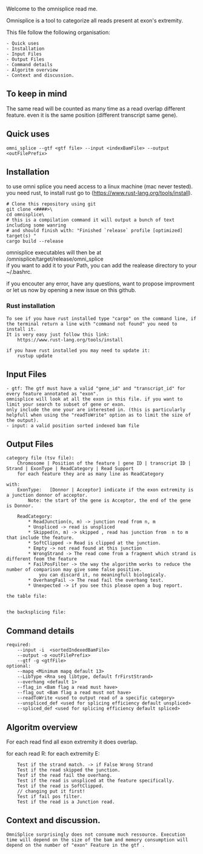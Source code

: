Welcome to the omnisplice read me.

Omnisplice is a tool to categorize all reads present at exon's extremity.

This file follow the following organisation:

    - Quick uses
    - Installation
    - Input Files
    - Output Files
    - Command details
    - Algoritm overview
    - Context and discussion.



## To keep in mind
The same read will be counted as many time as a read overlap different feature.
even it is the same position (different transcript same gene).


## Quick uses
```
omni_splice --gtf <gtf file> --input <indexBamFile> --output <outFilePrefix>
```


## Installation

to use omni splice you need access to a linux machine (mac never tested).
you need rust, to install rust go to (https://www.rust-lang.org/tools/install). 
```
# Clone this repository using git
git clone <####>\
cd omnisplice\
# this is a compilation command it will output a bunch of text including some wanring
# and should finish with: "Finished `release` profile [optimized] target(s) "
cargo build --release
```

omnisplice executables will then be at <path>/omnisplice/target/release/omni_splice\
if you want to add it to your Path, you can add the realease directory to your ~/.bashrc.

if you encouter any error, have any questions, want to propose improvment
or let us now by opening a new issue on this github.


### Rust installation
    To see if you have rust installed type "cargo" on the command line, if the terminal return a line with "command not found" you need to install it.
    It is very easy just follow this link: 
        https://www.rust-lang.org/tools/install
    
    if you have rust installed you may need to update it:   
        rustup update


## Input Files
    - gtf: The gtf must have a valid "gene_id" and "transcript_id" for every feature annotated as "exon".
    omnisplice will look at all the exon in this file. if you want to limit your search to subset of gene or exon.
    only include the one your are interested in. (this is particularly helpfull when using the "readToWrite" option as to limit the size of the output).
    - input: a valid position sorted indexed bam file

## Output Files
    category file (tsv file): 
        Chromosome | Position of the feature | gene ID | transcript ID | Strand | ExonType | ReadCategory | Read Support
        for each feature they are as many line as ReadCategory

    with:
        ExonType:   [Donnor | Acceptor] indicate if the exon extremity is a junction donnor of acceptor.
            Note: the start of the gene is Acceptor, the end of the gene is Donnor.
        
        ReadCategory:
            * ReadJunction(n, m) -> junction read from n, m
            * Unspliced -> read is unspliced
            * Skipped(n, m) -> skipped , read has junction from  n to m that include the feature. 
            * SoftClipped -> Read is clipped at the junction.
            * Empty -> not read found at this junction
            * WrongStrand -> The read come from a fragment which strand is different feom the feature
            * FailPosFilter -> the way the algorithm works to reduce the number of comparison may give some false positive. 
                you can discard it, no meaningfull biologicaly.
            * OverhangFail -> The read fail the overhang test.
            * Unexpected -> if you see this please open a bug report.

    the table file:


    the backsplicing file:
    


## Command details
    required:
        --input -i  <sortedIndexedBamFile>
        --output -o <outFilePrefix>
        --gtf -g <gtfFile>
    optional: 
        --mapq <Minimum mapq default 13>
        --LibType <Rna seq libtype, default frFirstStrand>
        --overhang <default 1>
        --flag_in <Bam flag a read must have>
        --flag_out <Bam flag a read must not have>
        --readToWrite <used to output read of a specific category>
        --unspliced_def <used for splicing efficiency default unspliced>
        --spliced_def <used for splicing efficiency default spliced>

    

## Algoritm overview


For each read find all exon extremity it does overlap.

for each read R:
    for each extremity E:

        Test if the strand match. -> if False Wrong Strand
        Test if the read skipped the junction.
        Tesf if the read fail the overhang.
        Test if the read is unspliced at the feature specifically.
        Test if the read is SoftClipped.
        // changing put it first!
        Test if fail pos filter.
        Test if the read is a Junction read.


## Context and discussion.
    OmniSplice surprisingly does not consume much ressource. Execution time will depend on the size of the bam and memory consumption will depend on the number of "exon" Feature in the gtf .


